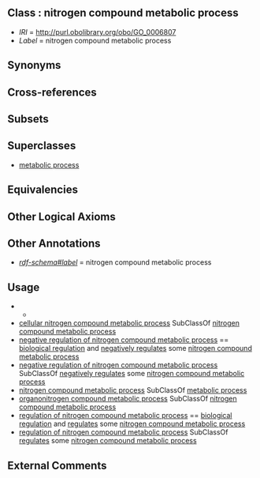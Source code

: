 
## Class : nitrogen compound metabolic process

 * *IRI* = http://purl.obolibrary.org/obo/GO_0006807
 * *Label* = nitrogen compound metabolic process

## Synonyms


## Cross-references


## Subsets


## Superclasses

 * [metabolic process](../../GO/52/GO_0008152.md)

## Equivalencies


## Other Logical Axioms


## Other Annotations

 * *[rdf-schema#label](../../el/rdf-schema#label.md)* = nitrogen compound metabolic process

## Usage

 * -
 * [cellular nitrogen compound metabolic process](../../GO/41/GO_0034641.md) SubClassOf [nitrogen compound metabolic process](../../GO/07/GO_0006807.md)
 * [negative regulation of nitrogen compound metabolic process](../../GO/72/GO_0051172.md) == [biological regulation](../../GO/07/GO_0065007.md) and [negatively regulates](../../RO/12/RO_0002212.md) some [nitrogen compound metabolic process](../../GO/07/GO_0006807.md)
 * [negative regulation of nitrogen compound metabolic process](../../GO/72/GO_0051172.md) SubClassOf [negatively regulates](../../RO/12/RO_0002212.md) some [nitrogen compound metabolic process](../../GO/07/GO_0006807.md)
 * [nitrogen compound metabolic process](../../GO/07/GO_0006807.md) SubClassOf [metabolic process](../../GO/52/GO_0008152.md)
 * [organonitrogen compound metabolic process](../../GO/64/GO_1901564.md) SubClassOf [nitrogen compound metabolic process](../../GO/07/GO_0006807.md)
 * [regulation of nitrogen compound metabolic process](../../GO/71/GO_0051171.md) == [biological regulation](../../GO/07/GO_0065007.md) and [regulates](../../RO/11/RO_0002211.md) some [nitrogen compound metabolic process](../../GO/07/GO_0006807.md)
 * [regulation of nitrogen compound metabolic process](../../GO/71/GO_0051171.md) SubClassOf [regulates](../../RO/11/RO_0002211.md) some [nitrogen compound metabolic process](../../GO/07/GO_0006807.md)

## External Comments

